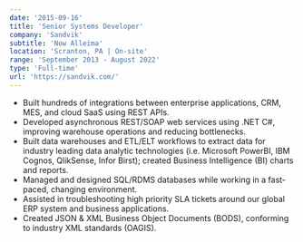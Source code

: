 ```yaml
---
date: '2015-09-16'
title: 'Senior Systems Developer'
company: 'Sandvik'
subtitle: 'Now Alleima'
location: 'Scranton, PA | On-site'
range: 'September 2013 - August 2022'
type: 'Full-time'
url: 'https://sandvik.com/'
---
```


- Built hundreds of integrations between enterprise applications, CRM, MES, and cloud SaaS using REST APIs.
- Developed asynchronous REST/SOAP web services using .NET C#, improving warehouse operations and reducing bottlenecks.
- Built data warehouses and ETL/ELT workflows to extract data for industry leading data analytic technologies (i.e. Microsoft PowerBI, IBM Cognos, QlikSense, Infor Birst); created Business Intelligence (BI) charts and reports.
- Managed and designed SQL/RDMS databases while working in a fast-paced, changing environment.
- Assisted in troubleshooting high priority SLA tickets around our global ERP system and business applications.
- Created JSON & XML Business Object Documents (BODS), conforming to industry XML standards (OAGIS).
